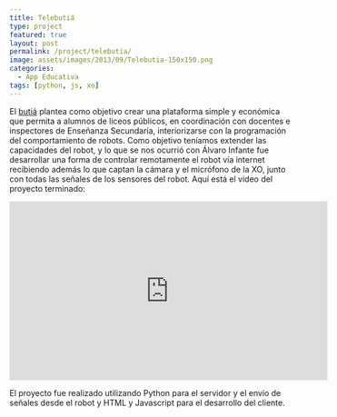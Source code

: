 ```yaml
---
title: Telebutiá
type: project
featured: true
layout: post
permalink: /project/telebutia/
image: assets/images/2013/09/Telebutia-150x150.png
categories:
  - App Educativa
tags: [python, js, xo]
---
```

El [butiá](http://www.fing.edu.uy/inco/proyectos/butia/proyecto) plantea como objetivo crear una plataforma simple y económica que permita a alumnos de liceos públicos, en coordinación con docentes e inspectores de Enseñanza Secundaria, interiorizarse con la programación del comportamiento de robots. Como objetivo teníamos extender las capacidades del robot, y lo que se nos ocurrió con Álvaro Infante fue desarrollar una forma de controlar remotamente el robot vía internet recibiendo además lo que captan la cámara y el micrófono de la XO, junto con todas las señales de los sensores del robot. Aquí está el video del proyecto terminado:

<iframe width="560" height="315" src="https://www.youtube.com/embed/A81s9oVukj8" frameborder="0" allow="accelerometer; autoplay; encrypted-media; gyroscope; picture-in-picture" allowfullscreen></iframe>

El proyecto fue realizado utilizando Python para el servidor y el envío de señales desde el robot y HTML y Javascript para el desarrollo del cliente.